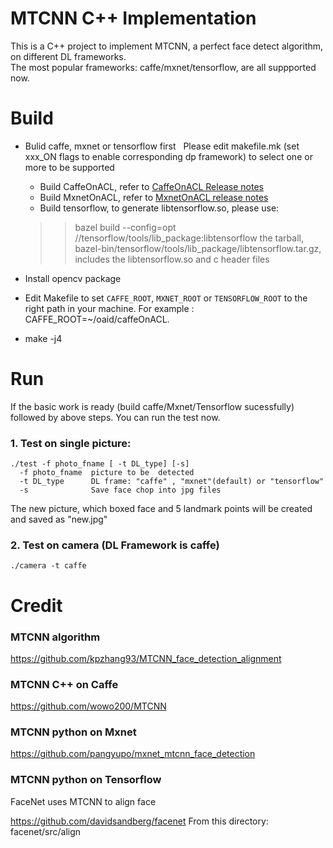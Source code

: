 # MTCNN C++ Implementation

This is a C++ project to implement MTCNN, a perfect face detect algorithm, on different DL frameworks.<br>
The most popular frameworks: caffe/mxnet/tensorflow, are all suppported now.

# Build

* Bulid caffe,  mxnet  or tensorflow first
   Please  edit makefile.mk (set xxx_ON flags to enable corresponding dp framework) to select one or more to be supported
	* Build CaffeOnACL, refer to [CaffeOnACL Release notes](https://github.com/OAID/caffeOnACL/tree/master/acl_openailab/README.md)
	* Build MxnetOnACL, refer to [MxnetOnACL release notes](https://github.com/OAID/mxnetOnACL/tree/master/acl_openailab/README.md)
	* Build tensorflow, to generate libtensorflow.so, please use:

	>> bazel build --config=opt //tensorflow/tools/lib_package:libtensorflow
	>> the tarball, bazel-bin/tensorflow/tools/lib_package/libtensorflow.tar.gz, includes the libtensorflow.so and c header files  

* Install opencv package 

* Edit Makefile to set `CAFFE_ROOT`, `MXNET_ROOT`  or `TENSORFLOW_ROOT` to the right path in your machine. For example : CAFFE_ROOT=~/oaid/caffeOnACL.

* make -j4

# Run
If the basic work is ready (build caffe/Mxnet/Tensorflow sucessfully) followed by above steps. You can run the test now.
### 1. Test on single picture:

	./test -f photo_fname [ -t DL_type] [-s] 
	  -f photo_fname  picture to be  detected
	  -t DL_type      DL frame: "caffe" , "mxnet"(default) or "tensorflow"
	  -s              Save face chop into jpg files

The new picture, which boxed face and 5 landmark points will be created and saved as "new.jpg"

### 2. Test on camera (DL Framework is caffe)

 	./camera -t caffe


# Credit

### MTCNN algorithm

https://github.com/kpzhang93/MTCNN_face_detection_alignment

### MTCNN C++ on Caffe

https://github.com/wowo200/MTCNN

### MTCNN python on Mxnet

https://github.com/pangyupo/mxnet_mtcnn_face_detection

### MTCNN python on Tensorflow

FaceNet uses MTCNN to align face

https://github.com/davidsandberg/facenet
From this directory:
  facenet/src/align

